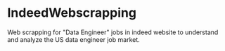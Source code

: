 # IndeedWebscrapping
Web scrapping for "Data Engineer" jobs in indeed website to understand and analyze the US data engineer job market.
